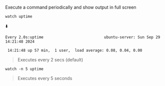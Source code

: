 
Execute a command periodically and show output in full screen

```
watch uptime
```
⬇️
```
Every 2.0s:uptime                           ubuntu-server: Sun Sep 29 14:21:48 2024

 14:21:48 up 57 min,  1 user,  load average: 0.08, 0.04, 0.00
```
> Executes every 2 secs (default)

```
watch -n 5 uptime
```
> Executes every 5 seconds